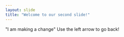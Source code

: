 ```yaml
---
layout: slide
title: "Welcome to our second slide!"
---
```

"I am making a change"
Use the left arrow to go back!
